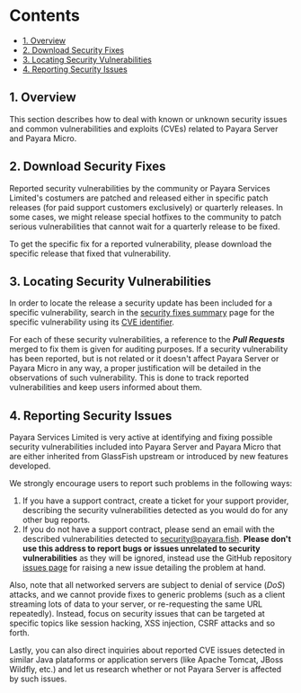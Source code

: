 # Contents

* [1. Overview](#1-overview)
* [2. Download Security Fixes](#2-download-security-fixes)
* [3. Locating Security Vulnerabilities](#3-locating-security-vulnerabilities)
* [4. Reporting Security Issues](#4-reporting-security-issues)

## 1. Overview

This section describes how to deal with known or unknown security issues and common vulnerabilities and exploits \(CVEs\) related to Payara Server and Payara Micro.

## 2. Download Security Fixes

Reported security vulnerabilities by the community or Payara Services Limited's costumers are patched and released either in specific patch releases \(for paid support customers exclusively\) or quarterly releases. In some cases, we might release special hotfixes to the community to patch serious vulnerabilities that cannot wait for a quarterly release to be fixed. 

To get the specific fix for a reported vulnerability, please download the specific release that fixed that vulnerability.

## 3. Locating Security Vulnerabilities

In order to locate the release a security update has been included for a specific vulnerability, search in the [security fixes summary](/release-notes/security-fix-list.md) page for the specific vulnerability using its [CVE identifier](https://cve.mitre.org/cve/identifiers/).

For each of these security vulnerabilities, a reference to the _**Pull Requests**_ merged to fix them is given for auditing purposes. If a security vulnerability has been reported, but is not related or it doesn't affect Payara Server or Payara Micro in any way, a proper justification will be detailed in the observations of such vulnerability. This is done to track reported vulnerabilities and keep users informed about them.

## 4. Reporting Security Issues

Payara Services Limited is very active at identifying and fixing possible security vulnerabilities included into Payara Server and Payara Micro that are either inherited from GlassFish upstream or introduced by new features developed.

We strongly encourage users to report such problems in the following ways:

1. If you have a support contract, create a ticket for your support provider, describing the security vulnerabilities detected as you would do for any other bug reports.
2. If you do not have a support contract, please send an email with the described vulnerabilities detected to [security@payara.fish](/mailto:security@payara.fish). **Please don't use this address to report bugs or issues unrelated to security vulnerabilities** as they will be ignored, instead use the GitHub repository [issues page](https://github.com/payara/Payara/issues) for raising a new issue detailing the problem at hand.

Also, note that all networked servers are subject to denial of service \(_DoS_\) attacks, and we cannot provide fixes to generic problems \(such as a client streaming lots of data to your server, or re-requesting the same URL repeatedly\). Instead, focus on security issues that can be targeted at specific topics like session hacking, XSS injection, CSRF attacks and so forth.

Lastly, you can also direct inquiries about reported CVE issues detected in similar Java plataforms or application servers \(like Apache Tomcat,  JBoss Wildfly, etc.\) and let us research whether  or not Payara Server is affected by such issues.

